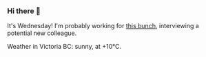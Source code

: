 ### Hi there :wave:

It's Wednesday! I'm probably working for [this bunch](https://github.com/kohofinancial), interviewing a potential new colleague.

Weather in Victoria BC: sunny, at +10°C.
